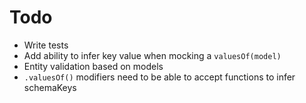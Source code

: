 # Todo

+ Write tests
+ Add ability to infer key value when mocking a `valuesOf(model)`
+ Entity validation based on models
+ `.valuesOf()` modifiers need to be able to accept functions to infer schemaKeys
